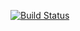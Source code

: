 [![Build Status](https://magnum.travis-ci.com/grierson/memsim.svg?token=QAGUoxEp3Je97wExznKM)](https://magnum.travis-ci.com/grierson/memsim)
